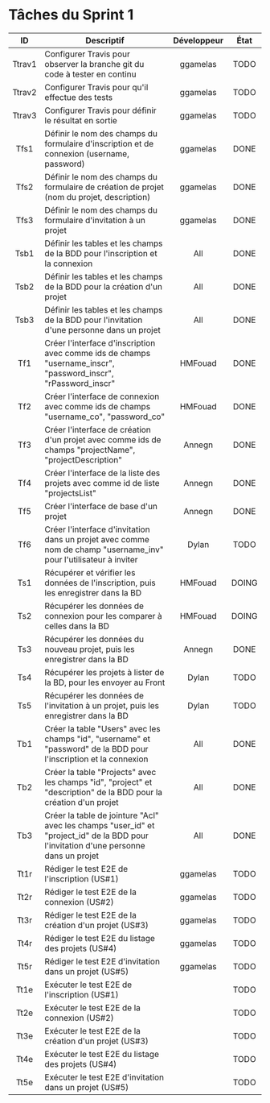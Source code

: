 Tâches du Sprint 1
==

| ID | Descriptif | Développeur | État |
| :-: | -- | :-: | :-: |
| Ttrav1 | Configurer Travis pour observer la branche git du code à tester en continu | ggamelas | TODO |
| Ttrav2 | Configurer Travis pour qu'il effectue des tests | ggamelas | TODO |
| Ttrav3 | Configurer Travis pour définir le résultat en sortie | ggamelas | TODO |
| Tfs1 | Définir le nom des champs du formulaire d'inscription et de connexion (username, password) | ggamelas | DONE |
| Tfs2 | Définir le nom des champs du formulaire de création de projet (nom du projet, description) | ggamelas | DONE |
| Tfs3 | Définir le nom des champs du formulaire d'invitation à un projet | ggamelas | DONE |
| Tsb1 | Définir les tables et les champs de la BDD pour l'inscription et la connexion | All | DONE |
| Tsb2 | Définir les tables et les champs de la BDD pour la création d'un projet | All | DONE |
| Tsb3 | Définir les tables et les champs de la BDD pour l'invitation d'une personne dans un projet | All | DONE |
| Tf1 | Créer l'interface d'inscription avec comme ids de champs "username_inscr", "password_inscr", "rPassword_inscr" | HMFouad | DONE |
| Tf2 | Créer l'interface de connexion avec comme ids de champs "username_co", "password_co" | HMFouad | DONE |
| Tf3 | Créer l'interface de création d'un projet avec comme ids de champs "projectName", "projectDescription" | Annegn | DONE |
| Tf4 | Créer l'interface de la liste des projets avec comme id de liste "projectsList"  | Annegn | DONE |
| Tf5 | Créer l'interface de base d'un projet | Annegn | DONE |
| Tf6 | Créer l'interface d'invitation dans un projet avec comme nom de champ "username_inv" pour l'utilisateur à inviter | Dylan | TODO |
| Ts1 | Récupérer et vérifier les données de l'inscription, puis les enregistrer dans la BD | HMFouad | DOING |
| Ts2 | Récupérer les données de connexion pour les comparer à celles dans la BD | HMFouad | DOING |
| Ts3 | Récupérer les données du nouveau projet, puis les enregistrer dans la BD | Annegn | DONE |
| Ts4 | Récupérer les projets à lister de la BD, pour les envoyer au Front | Dylan | TODO |
| Ts5 | Récupérer les données de l'invitation à un projet, puis les enregistrer dans la BD | Dylan | TODO |
| Tb1 | Créer la table "Users" avec les champs "id", "username" et "password" de la BDD pour l'inscription et la connexion | All | DONE |
| Tb2 | Créer la table "Projects" avec les champs "id", "project" et "description" de la BDD pour la création d'un projet | All | DONE |
| Tb3 | Créer la table de jointure "Acl" avec les champs "user_id" et "project_id" de la BDD pour l'invitation d'une personne dans un projet | All | DONE |
| Tt1r | Rédiger le test E2E de l'inscription (US#1) | ggamelas | TODO |
| Tt2r | Rédiger le test E2E de la connexion (US#2) | ggamelas | TODO |
| Tt3r | Rédiger le test E2E de la création d'un projet (US#3) | ggamelas | TODO |
| Tt4r | Rédiger le test E2E du listage des projets (US#4) | ggamelas | TODO |
| Tt5r | Rédiger le test E2E d'invitation dans un projet (US#5) | ggamelas | TODO |
| Tt1e | Exécuter le test E2E de l'inscription (US#1) |  | TODO |
| Tt2e | Exécuter le test E2E de la connexion (US#2) |  | TODO |
| Tt3e | Exécuter le test E2E de la création d'un projet (US#3) |  | TODO |
| Tt4e | Exécuter le test E2E du listage des projets (US#4) |  | TODO |
| Tt5e | Exécuter le test E2E d'invitation dans un projet (US#5) |  | TODO |
